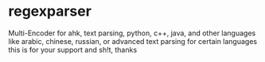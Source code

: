 # regexparser
Multi-Encoder for ahk, text parsing, python, c++, java, and other languages like arabic, chinese, russian, or advanced text parsing for certain languages
this is for your support and sh!t, thanks
